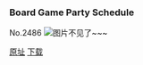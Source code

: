 ### Board Game Party Schedule
No.2486
![图片不见了~~~](https://imgs.xkcd.com/comics/board_game_party_schedule.png)

[原址](https://xkcd.com//2486) [下载](https://imgs.xkcd.com/comics/board_game_party_schedule.png)

